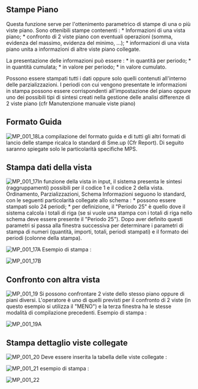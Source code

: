 ## Stampe Piano
Questa funzione serve per l'ottenimento parametrico di stampe di una o più viste piano.
Sono ottenibili stampe contenenti : 
 \* Informazioni di una vista piano;
 \* confronto di 2 viste piano con eventuali operazioni (somma, evidenza del massimo, evidenza del minimo, ...);
 \* informazioni di una vista piano unita a informazioni di altre viste piano collegate.

La presentazione delle informazioni può essere : 
 \* in quantità per periodo;
 \* in quantità cumulata;
 \* in valore per periodo;
 \* in valore cumulato.

Possono essere stampati tutti i dati oppure solo quelli contenuti all'interno delle parzializzazioni. I periodi con cui vengono presentate le informazioni in stampa possono essere corrispondenti
all'impostazione del piano oppure uno dei possibili tipi di sintesi creati nella gestione delle analisi differenze di 2 viste piano (cfr Manutenzione manuale viste piano)

## Formato Guida
![MP_001_18](https://doc.smeup.com/immagini/MBDOC_OGG-P_MPST20/MP_001_18.png)La compilazione del formato guida e di tutti gli altri formati di lancio delle stampe ricalca lo standard di Sme.up (Cfr Report).
Di seguito saranno spiegate solo le particolarità specifiche MPS.

## Stampa dati della vista
![MP_001_17](https://doc.smeup.com/immagini/MBDOC_OGG-P_MPST20/MP_001_17.png)In funzione della vista in input, il sistema presenta le sintesi (raggruppamenti) possibili per il codice 1 e il codice 2 della vista.
Ordinamento, Parzializzazioni, Schema Informazioni seguono lo standard, con le seguenti particolarità collegate allo schema : 
 \* possono essere stampati solo 24 periodi;
 \* per definizione, il "Periodo 25" è quello dove il sistema calcola i totali di riga (se si vuole una stampa con i totali di riga nello schema deve essere presente il "Periodo 25").
Dopo aver definito questi parametri si passa alla finestra successiva per determinare i parametri di stampa di numeri (quantità, importi, totali, periodi stampati) e il formato dei periodi (colonne della
stampa).

![MP_001_17A](https://doc.smeup.com/immagini/MBDOC_OGG-P_MPST20/MP_001_17A.png)
Esempio di stampa : 

![MP_001_17B](https://doc.smeup.com/immagini/MBDOC_OGG-P_MPST20/MP_001_17B.png)
## Confronto con altra vista
![MP_001_19](https://doc.smeup.com/immagini/MBDOC_OGG-P_MPST20/MP_001_19.png)
Si possono confrontare 2 viste dello stesso piano oppure di piani diversi.
L'operatore è uno di quelli previsti per il confronto di 2 viste (in questo esempio si utilizza il "MENO") e la terza finestra ha le stesse modalità di compilazione precedenti.
Esempio di stampa : 

![MP_001_19A](https://doc.smeup.com/immagini/MBDOC_OGG-P_MPST20/MP_001_19A.png)
## Stampa dettaglio viste collegate

![MP_001_20](https://doc.smeup.com/immagini/MBDOC_OGG-P_MPST20/MP_001_20.png)
Deve essere inserita la tabella delle viste collegate : 

![MP_001_21](https://doc.smeup.com/immagini/MBDOC_OGG-P_MPST20/MP_001_21.png)
esempio di stampa : 

![MP_001_22](https://doc.smeup.com/immagini/MBDOC_OGG-P_MPST20/MP_001_22.png)